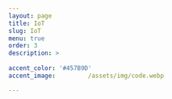 ```yaml
---
layout: page
title: IoT
slug: IoT
menu: true
order: 3
description: >
  
accent_color: '#457B9D'
accent_image:         /assets/img/code.webp

---
```


